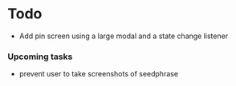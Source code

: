 
# Todo
- Add pin screen using a large modal and a state change listener
### Upcoming tasks

- prevent user to take screenshots of seedphrase
